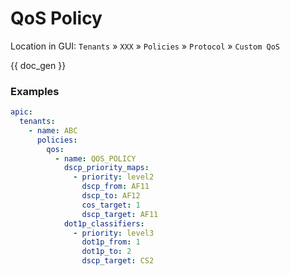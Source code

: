# QoS Policy

Location in GUI:
`Tenants` » `XXX` » `Policies` » `Protocol` » `Custom QoS`

{{ doc_gen }}

### Examples

```yaml
apic:
  tenants:
    - name: ABC
      policies:
        qos:
          - name: QOS_POLICY
            dscp_priority_maps:
              - priority: level2
                dscp_from: AF11
                dscp_to: AF12
                cos_target: 1
                dscp_target: AF11
            dot1p_classifiers:
              - priority: level3
                dot1p_from: 1
                dot1p_to: 2
                dscp_target: CS2
```
